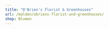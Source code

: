 ```yaml
---
title: "O'Brien's Florist & Greenhouses"
url: /malden/obriens-florist-und-greenhouses/
shop: Blumen
---
```

